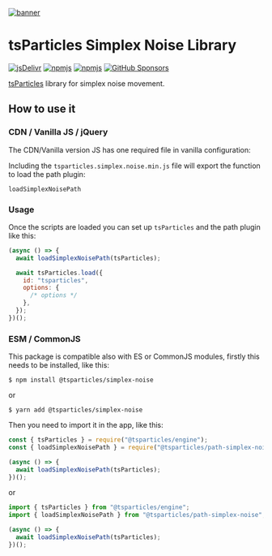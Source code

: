 [![banner](https://particles.js.org/images/banner3.png)](https://particles.js.org)

# tsParticles Simplex Noise Library

[![jsDelivr](https://data.jsdelivr.com/v1/package/npm/@tsparticles/path-simplex-noise/badge)](https://www.jsdelivr.com/package/npm/@tsparticles/path-simplex-noise)
[![npmjs](https://badge.fury.io/js/@tsparticles/path-simplex-noise.svg)](https://www.npmjs.com/package/@tsparticles/path-simplex-noise)
[![npmjs](https://img.shields.io/npm/dt/@tsparticles/path-simplex-noise)](https://www.npmjs.com/package/@tsparticles/path-simplex-noise) [![GitHub Sponsors](https://img.shields.io/github/sponsors/matteobruni)](https://github.com/sponsors/matteobruni)

[tsParticles](https://github.com/tsparticles/tsparticles) library for simplex noise movement.

## How to use it

### CDN / Vanilla JS / jQuery

The CDN/Vanilla version JS has one required file in vanilla configuration:

Including the `tsparticles.simplex.noise.min.js` file will export the function to load the path plugin:

```text
loadSimplexNoisePath
```

### Usage

Once the scripts are loaded you can set up `tsParticles` and the path plugin like this:

```javascript
(async () => {
  await loadSimplexNoisePath(tsParticles);

  await tsParticles.load({
    id: "tsparticles",
    options: {
      /* options */
    },
  });
})();
```

### ESM / CommonJS

This package is compatible also with ES or CommonJS modules, firstly this needs to be installed, like this:

```shell
$ npm install @tsparticles/simplex-noise
```

or

```shell
$ yarn add @tsparticles/simplex-noise
```

Then you need to import it in the app, like this:

```javascript
const { tsParticles } = require("@tsparticles/engine");
const { loadSimplexNoisePath } = require("@tsparticles/path-simplex-noise");

(async () => {
  await loadSimplexNoisePath(tsParticles);
})();
```

or

```javascript
import { tsParticles } from "@tsparticles/engine";
import { loadSimplexNoisePath } from "@tsparticles/path-simplex-noise";

(async () => {
  await loadSimplexNoisePath(tsParticles);
})();
```

